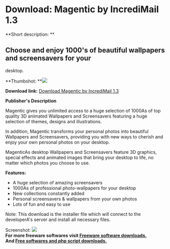 # Download: Magentic by IncrediMail 1.3

**Short description: **

## Choose and enjoy 1000's of beautiful wallpapers and screensavers for your
desktop.

  
**Thumbshot: **![](http://www.freewarefiles.com/screenshot/magentic_md.gif)   
  
**Download link:** [Download Magentic by IncrediMail 1.3](http://freesoftwares.boysofts.com/Magentic_program_22556.html)  
  

**Publisher's Description**  
  

Magentic gives you unlimited access to a huge selection of 1000As of top
quality 3D animated Wallpapers and Screensavers featuring a huge selection of
themes, designs and illustrations.

In addition, Magentic transforms your personal photos into beautiful
Wallpapers and Screensavers, providing you with new ways to cherish and enjoy
your own personal photos on your desktop.

MagenticAs desktop Wallpapers and Screensavers feature 3D graphics, special
effects and animated images that bring your desktop to life, no matter which
photos you choose to use.

**Features:**

  * A huge selection of amazing screensavers 
  * 1000As of professional photo-wallpapers for your desktop 
  * New collections constantly added 
  * Personal screensavers & wallpapers from your own photos 
  * Lots of fun and easy to use 

Note: This download is the installer file which will connect to the
developerA's server and install all necessary files.

  
  
Screenshot: ![](http://www.freewarefiles.com/screenshot/magentic.gif)  
**For more freeware softwares visit [Freeware software downloads.](http://freesoftwares.boysofts.com/)**   
**And [Free softwares and php script downloads.](http://www.boysofts.com/)**

